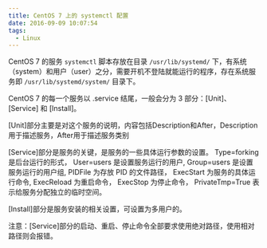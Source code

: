 ```yaml
---
title: CentOS 7 上的 systemctl 配置
date: 2016-09-09 10:07:54
tags:
  - Linux
---
```


CentOS 7 的服务 `systemctl` 脚本存放在目录 `/usr/lib/systemd/` 下，有系统（system）和用户（user）之分，需要开机不登陆就能运行的程序，存在系统服务即 `/usr/lib/systemd/system/` 目录下。

CentOS 7 的每一个服务以 .service 结尾，一般会分为 3 部分：[Unit]、[Service] 和 [Install]。

[Unit]部分主要是对这个服务的说明，内容包括Description和After，Description 用于描述服务，After用于描述服务类别

[Service]部分是服务的关键，是服务的一些具体运行参数的设置。
Type=forking 是后台运行的形式，
User=users 是设置服务运行的用户,
Group=users 是设置服务运行的用户组,
PIDFile 为存放 PID 的文件路径，
ExecStart 为服务的具体运行命令,
ExecReload 为重启命令，
ExecStop 为停止命令，
PrivateTmp=True 表示给服务分配独立的临时空间。

[Install]部分是服务安装的相关设置，可设置为多用户的。

注意：[Service]部分的启动、重启、停止命令全部要求使用绝对路径，使用相对路径则会报错。
